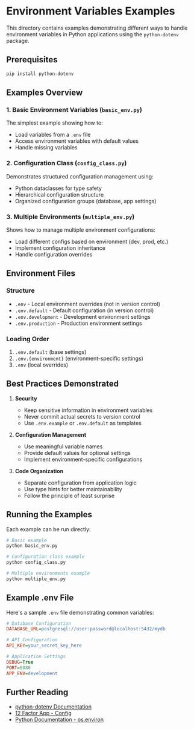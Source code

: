 # Environment Variables Examples

This directory contains examples demonstrating different ways to handle environment variables in Python applications using the `python-dotenv` package.

## Prerequisites

```bash
pip install python-dotenv
```

## Examples Overview

### 1. Basic Environment Variables (`basic_env.py`)
The simplest example showing how to:
- Load variables from a `.env` file
- Access environment variables with default values
- Handle missing variables

### 2. Configuration Class (`config_class.py`)
Demonstrates structured configuration management using:
- Python dataclasses for type safety
- Hierarchical configuration structure
- Organized configuration groups (database, app settings)

### 3. Multiple Environments (`multiple_env.py`)
Shows how to manage multiple environment configurations:
- Load different configs based on environment (dev, prod, etc.)
- Implement configuration inheritance
- Handle configuration overrides

## Environment Files

### Structure
- `.env` - Local environment overrides (not in version control)
- `.env.default` - Default configuration (in version control)
- `.env.development` - Development environment settings
- `.env.production` - Production environment settings

### Loading Order
1. `.env.default` (base settings)
2. `.env.{environment}` (environment-specific settings)
3. `.env` (local overrides)

## Best Practices Demonstrated

1. **Security**
   - Keep sensitive information in environment variables
   - Never commit actual secrets to version control
   - Use `.env.example` or `.env.default` as templates

2. **Configuration Management**
   - Use meaningful variable names
   - Provide default values for optional settings
   - Implement environment-specific configurations

3. **Code Organization**
   - Separate configuration from application logic
   - Use type hints for better maintainability
   - Follow the principle of least surprise

## Running the Examples

Each example can be run directly:

```bash
# Basic example
python basic_env.py

# Configuration class example
python config_class.py

# Multiple environments example
python multiple_env.py
```

## Example .env File

Here's a sample `.env` file demonstrating common variables:

```ini
# Database Configuration
DATABASE_URL=postgresql://user:password@localhost:5432/mydb

# API Configuration
API_KEY=your_secret_key_here

# Application Settings
DEBUG=True
PORT=8080
APP_ENV=development
```

## Further Reading

- [python-dotenv Documentation](https://github.com/theskumar/python-dotenv)
- [12 Factor App - Config](https://12factor.net/config)
- [Python Documentation - os.environ](https://docs.python.org/3/library/os.html#os.environ)